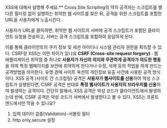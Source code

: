 XSS에 대해서 설명해 주세요.**
 Cross Site Scripting의 약자
  공격자는 스크립트를 별다른 필터링 없이 실행하는 취약한 웹 사이트를 찾은 뒤, 공격을 위한 스크립트를 포함한 URL을 사용자에게 노출시킨다.
    
 사용자가 URL을 클릭하면, 취약한 웹 사이트의 서버에 공격 스크립트가 포함된 클라이언트 요청을 전송하고, 서버는 공격 스크립트를 포함하여 응답하게 된다.
     
 이를 통해 클라이언트의 쿠키 정보 및 세션 아이디나 시스템 관리자 권한을 획득할 수 있다.
CSRF랑 XSS는 어떤 차이가 있나요
  **CSRF (Cross-site request forgery)** : 웹 애플리케이션 취약점 중 하나로 **사용자가 자신의 의지와 무관하게 공격자가 의도한 행동**을 하여 특정 웹페이지를 보안에 취약하게 한다거나 수정, 삭제 등의 작업을 하게 만드는 공격방법을 의미한다. 유명 경매 사이트 옥션의 개인정보 유출 사건에 사용된 공격 방식이다.
   XSS 공격 (사이트 간 스크립팅) 공격은 **사용자가 웹사이트를 신용**하여 악성 스크립트가 실행된다면, CSRF 공격은 반대로 **특정 웹사이트가 사용자의 브라우저를 신용**하여 발생하는 공격이다. 간단히 말해서, XSS 공격은 악성 코드가 클라이언트에서 발생하는데 반에, CSRF 공격은 악성 코드가 서버에서 발생한다고 볼 수 있다.
XSS는 프론트엔드에서만 막을 수 있나요?
 1. 입력 데이터 검증(Validation)-서블릿 필터
 2. http only,secure 설정